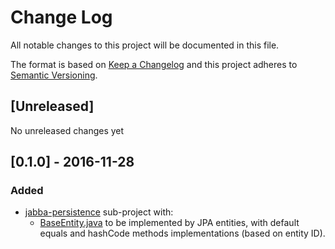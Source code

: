 Change Log
=================================================
All notable changes to this project will be documented in this file.

The format is based on [Keep a Changelog](http://keepachangelog.com/)
and this project adheres to [Semantic Versioning](http://semver.org/).

[Unreleased]
-------------------------------------------------
No unreleased changes yet

[0.1.0] - 2016-11-28
-------------------------------------------------
### Added
- [jabba-persistence](jabba-persistence/) sub-project with:
    - [BaseEntity.java](jabba-persistence/src/main/java/com/jeanchampemont/jabba/persistence/BaseEntity.java) to be 
    implemented by JPA entities, with default equals and hashCode methods implementations (based on entity ID).

